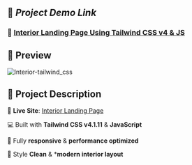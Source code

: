 ## 🚀 *Project Demo Link*

### 🔗 [Interior Landing Page Using Tailwind CSS v4 & JS](https://tailwind-v4-interior.netlify.app/)

## 📸 Preview

![Interior-tailwind_css](https://github.com/user-attachments/assets/07cf1e50-cb59-4171-9ebe-1becb68b431e)

## 🌟 Project Description

🎯 **Live Site**: [Interior Landing Page](https://tailwind-v4-interior.netlify.app/)

💻 Built with **Tailwind CSS v4.1.11** & **JavaScript**

📱 Fully **responsive** & **performance optimized** 

🎨 Style **Clean** & ***modern interior layout**
